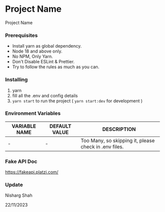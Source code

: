 # Project Name

Project Name

### Prerequisites

- Install yarn as global dependency.
- Node 18 and above only.
- No NPM, Only Yarn.
- Don't Disable ESLint & Prettier.
- Try to follow the rules as much as you can.

### Installing

1. yarn
2. fill all the .env and config details
3. `yarn start` to run the project ( `yarn start:dev` for development )

### Environment Variables

| VARIABLE NAME | DEFAULT VALUE | DESCRIPTION                                           |
|---------------|---------------|-------------------------------------------------------|
| -             | -             | Too Many, so skipping it, please check in .env files. |

### Fake API Doc 

https://fakeapi.platzi.com/

### Update

Nisharg Shah

22/11/2023
